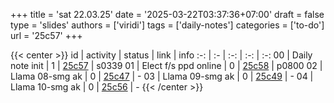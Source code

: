 +++
title = 'sat 22.03.25'
date = '2025-03-22T03:37:36+07:00'
draft = false
type = 'slides'
authors = ['viridi']
tags = ['daily-notes']
categories = ['to-do']
url = '25c57'
+++

{{< center >}}
id | activity | status | link | info
:-: | :- | :-: | :-: | :-:
00 | Daily note init      | 1 | [25c57](/notes/25c57) | s0339
01 | Elect f/s ppd online | 0 | [25c58](/notes/25c58) | p0800
02 | Llama 08-smg ak      | 0 | [25c47](/notes/25c47) | -
03 | Llama 09-smg ak      | 0 | [25c49](/notes/25c49) | -
04 | Llama 10-smg ak      | 0 | [25c56](/notes/25c56) | -
{{< /center >}}

